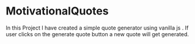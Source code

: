 # MotivationalQuotes
In this Project I have created a simple quote generator using vanilla js . If user clicks on the generate quote button a new quote will get generated. 

